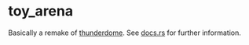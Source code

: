 # toy_arena

Basically a remake of [thunderdome]. See [docs.rs] for further information.

[thunderdome]: https://github.com/LPGhatguy/thunderdome
[docs.rs]: https://docs.rs/toy_arena/latest/toy_arena/
